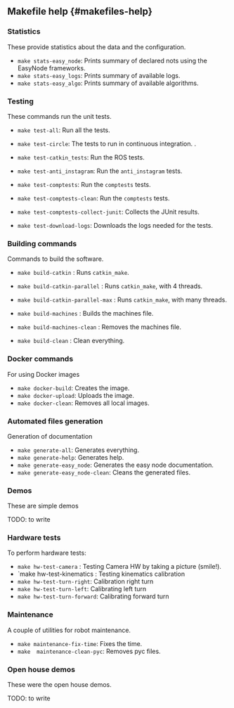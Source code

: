 


<div id='makefiles-autogenerated' markdown='1'>


## Makefile help {#makefiles-help}


### Statistics

These provide statistics about the data and the configuration.

- `make stats-easy_node`:  Prints summary of declared nots using the EasyNode frameworks.
- `make stats-easy_logs`:  Prints summary of available logs.
- `make stats-easy_algo`:  Prints summary of available algorithms.




### Testing

These commands run the unit tests.

- `make test-all`:              Run all the tests.

- `make test-circle`:           The tests to run in continuous integration. .
- `make test-catkin_tests`:     Run the ROS tests.
- `make test-anti_instagram`:   Run the `anti_instagram` tests.
- `make test-comptests`:        Run the `comptests` tests.
- `make test-comptests-clean`:        Run the `comptests` tests.
- `make test-comptests-collect-junit`: Collects the JUnit results.
- `make test-download-logs`: Downloads the logs needed for the tests.




### Building commands

Commands to build the software.

- `make build-catkin`              :  Runs `catkin_make`.
- `make build-catkin-parallel`     :  Runs `catkin_make`, with 4 threads.
- `make build-catkin-parallel-max` :  Runs `catkin_make`, with many threads.

- `make build-machines`            :  Builds the machines file.
- `make build-machines-clean`      :  Removes the machines file.

- `make build-clean`               :  Clean everything.




### Docker commands

For using Docker images

- `make docker-build`:    Creates the image.
- `make docker-upload`:   Uploads the image.
- `make docker-clean`:    Removes all local images.




### Automated files generation

Generation of documentation

- `make generate-all`:              Generates everything.
- `make generate-help`:             Generates help.
- `make generate-easy_node`:        Generates the easy node documentation.
- `make generate-easy_node-clean`:  Cleans the generated files.




### Demos

These are simple demos

TODO: to write



### Hardware tests

To perform hardware tests:

- `make hw-test-camera`     :       Testing Camera HW by taking a picture (smile!).
- `make hw-test-kinematics  :       Testing kinematics calibration
- `make hw-test-turn-right`:        Calibration right turn
- `make hw-test-turn-left`:         Calibrating left turn
- `make hw-test-turn-forward`:      Calibrating forward turn




### Maintenance

A couple of utilities for robot maintenance.

- `make maintenance-fix-time`:     Fixes the time.
- `make  maintenance-clean-pyc`:    Removes pyc files.




### Open house demos

These were the open house demos.

TODO: to write



</div>



